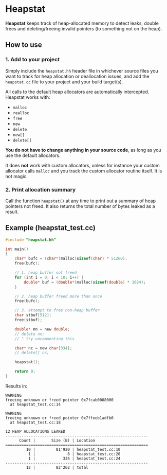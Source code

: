 # Heapstat

**Heapstat** keeps track of heap-allocated memory to detect leaks, double frees and deleting/freeing invalid pointers (to something not on the heap).

## How to use

### 1. Add to your project

Simply include the `heapstat.hh` header file in whichever source files you want to track for heap allocation or deallocation issues, and add the `heapstat.cc` file to your project and your build target(s).

All calls to the default heap allocators are automatically intercepted. Heapstat works with:
- `malloc`
- `realloc`
- `free`
- `new`
- `delete`
- `new[]`
- `delete[]`

**You do not have to change anything in your source code**, as long as you use the default allocators.

It does **not** work with custom allocators, unless for instance your custom allocator calls `malloc` and you track the custom allocator routine itself. It is not magic.

### 2. Print allocation summary

Call the function `heapstat()` at any time to print out a summary of heap pointers not freed. It also returns the total number of bytes leaked as a result.

## Example (heapstat_test.cc)

```c
#include "heapstat.hh"

int main()
{
    char* bufc = (char*)malloc(sizeof(char) * 51200);
    free(bufc);

    // 1. heap buffer not freed
    for (int i = 0; i < 10; i++) {
        double* buf = (double*)malloc(sizeof(double) * 1024);
    }

    // 2. heap buffer freed more than once
    free(bufc);

    // 3. attempt to free non-heap buffer
    char stbuf[512];
    free(stbuf);

    double* nn = new double;
    // delete nn;
    // ^ try uncommenting this

    char* nc = new char[334];
    // delete[] nc;

    heapstat();

    return 0;
}
```

Results in:
```
WARNING
freeing unknown or freed pointer 0x7fcab0008000
  at heapstat_test.cc:14

WARNING
freeing unknown or freed pointer 0x7ffeeb1adfb0
  at heapstat_test.cc:18

12 HEAP ALLOCATIONS LEAKED
--------------------------------------------------------------
      Count |       Size (B) | Location
==============================================================
         10 |         81'920 | heapstat_test.cc:10
          1 |              8 | heapstat_test.cc:20
          1 |            334 | heapstat_test.cc:24
--------------------------------------------------------------
         12 |         82'262 | total
```

